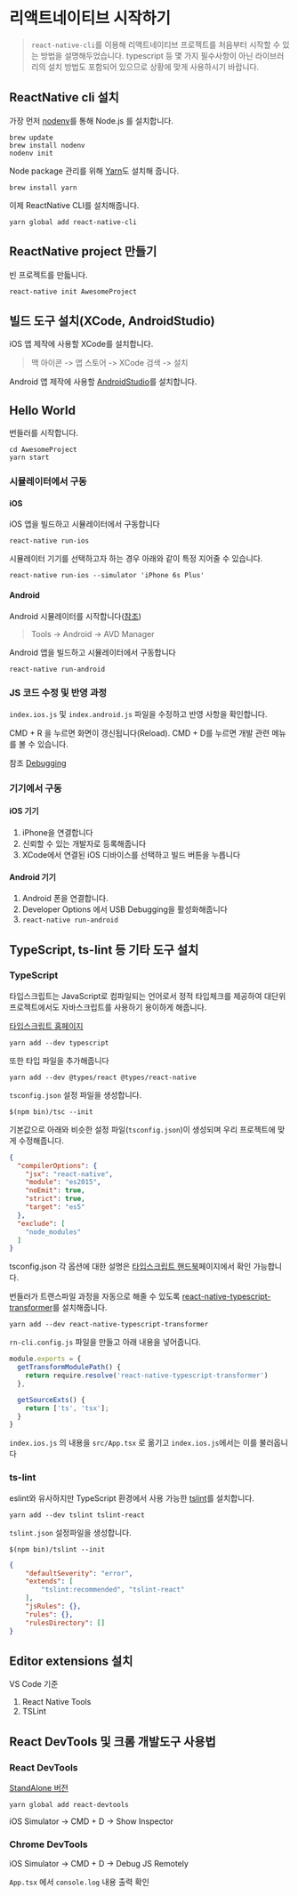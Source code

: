 # 리액트네이티브 시작하기

> `react-native-cli`를 이용해 리액트네이티브 프로젝트를 처음부터 시작할 수 있는 방법을 설명해두었습니다.
> typescript 등 몇 가지 필수사항이 아닌 라이브러리의 설치 방법도 포함되어 있으므로 상황에 맞게 사용하시기 바랍니다.

## ReactNative cli 설치

가장 먼저 [nodenv](https://github.com/nodenv/nodenv)를 통해 Node.js 를 설치합니다.

```shell
brew update
brew install nodenv
nodenv init
```

Node package 관리를 위해 [Yarn](https://yarnpkg.com/en/docs/install)도 설치해 줍니다.

```shell
brew install yarn
```

이제 ReactNative CLI를 설치해줍니다.

```shell
yarn global add react-native-cli
```

## ReactNative project 만들기

빈 프로젝트를 만듧니다.

```shell
react-native init AwesomeProject
```

## 빌드 도구 설치(XCode, AndroidStudio)

iOS 앱 제작에 사용할 XCode를 설치합니다.

> 맥 아이콘 -> 앱 스토어 -> XCode 검색 -> 설치

Android 앱 제작에 사용할 [AndroidStudio](https://developer.android.com/studio/index.html)를 설치합니다.

## Hello World

번들러를 시작합니다.

```shell
cd AwesomeProject
yarn start
```

### 시뮬레이터에서 구동

#### iOS

iOS 앱을 빌드하고 시뮬레이터에서 구동합니다

```shell
react-native run-ios
```

시뮬레이터 기기를 선택하고자 하는 경우 아래와 같이 특정 지어줄 수 있습니다.

```shell
react-native run-ios --simulator 'iPhone 6s Plus'
```

#### Android

Android 시뮬레이터를 시작합니다([참조](https://developer.android.com/studio/run/managing-avds.html))

> Tools -> Android -> AVD Manager

Android 앱을 빌드하고 시뮬레이터에서 구동합니다

```shell
react-native run-android
```

### JS 코드 수정 및 반영 과정

`index.ios.js` 및 `index.android.js` 파일을 수정하고 반영 사항을 확인합니다.

CMD + R 을 누르면 화면이 갱신됩니다(Reload). CMD + D를 누르면 개발 관련 메뉴를 볼 수 있습니다.

참조 [Debugging](https://facebook.github.io/react-native/docs/debugging.html)

### 기기에서 구동

#### iOS 기기

1. iPhone을 연결합니다
1. 신뢰할 수 있는 개발자로 등록해줍니다
1. XCode에서 연결된 iOS 디바이스를 선택하고 빌드 버튼을 누릅니다

#### Android 기기

1. Android 폰을 연결합니다.
1. Developer Options 에서 USB Debugging을 활성화해줍니다
1. `react-native run-android`

## TypeScript, ts-lint 등 기타 도구 설치

### TypeScript

타입스크립트는 JavaScript로 컴파일되는 언어로서 정적 타입체크를 제공하여 대단위 프로젝트에서도 자바스크립트를 사용하기 용이하게 해줍니다.

[타입스크립트 홈페이지](http://typescriptlang.org/)

```shell
yarn add --dev typescript
```

또한 타입 파일을 추가해줍니다

```shell
yarn add --dev @types/react @types/react-native
```

`tsconfig.json` 설정 파일을 생성합니다.

```shell
$(npm bin)/tsc --init
```

기본값으로 아래와 비슷한 설정 파일(`tsconfig.json`)이 생성되며 우리 프로젝트에 맞게 수정해줍니다.

```json
{
  "compilerOptions": {
    "jsx": "react-native",
    "module": "es2015",
    "noEmit": true,
    "strict": true,
    "target": "es5"
  },
  "exclude": [
    "node_modules"
  ]
}
```

tsconfig.json 각 옵션에 대한 설명은 [타입스크립트 핸드북](https://www.typescriptlang.org/docs/handbook/tsconfig-json.html)페이지에서 확인 가능합니다.

번들러가 트랜스파일 과정을 자동으로 해줄 수 있도록 [react-native-typescript-transformer](https://github.com/ds300/react-native-typescript-transformer)를 설치해줍니다.

```shell
yarn add --dev react-native-typescript-transformer
```

`rn-cli.config.js` 파일을 만들고 아래 내용을 넣어줍니다.

```javascript
module.exports = {
  getTransformModulePath() {
    return require.resolve('react-native-typescript-transformer')
  },

  getSourceExts() {
    return ['ts', 'tsx'];
  }
}
```

`index.ios.js` 의 내용을 `src/App.tsx` 로 옮기고 `index.ios.js`에서는 이를 불러옵니다

### ts-lint

eslint와 유사하지만 TypeScript 환경에서 사용 가능한 [tslint](https://github.com/palantir/tslint)를 설치합니다.

```shell
yarn add --dev tslint tslint-react
```

`tslint.json` 설정파일을 생성합니다.

```shell
$(npm bin)/tslint --init
```

```JSON
{
    "defaultSeverity": "error",
    "extends": [
        "tslint:recommended", "tslint-react"
    ],
    "jsRules": {},
    "rules": {},
    "rulesDirectory": []
}
```

## Editor extensions 설치

VS Code 기준

1. React Native Tools
1. TSLint

## React DevTools 및 크롬 개발도구 사용법

### React DevTools

[StandAlone 버전](https://github.com/facebook/react-devtools/blob/master/packages/react-devtools/README.md)

```shell
yarn global add react-devtools
```

iOS Simulator -> CMD + D -> Show Inspector

### Chrome DevTools

iOS Simulator -> CMD + D -> Debug JS Remotely

`App.tsx` 에서 `console.log` 내용 출력 확인
